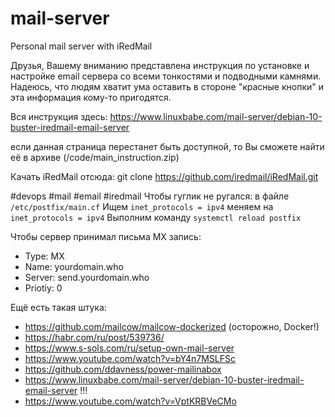 # mail-server
Personal mail server with iRedMail


Друзья, Вашему вниманию представлена инструкция по установке и настройке email сервера со всеми тонкостями и подводными камнями. Надеюсь, что людям хватит ума оставить в стороне "красные кнопки" и эта информация кому-то пригодятся.

Вся инструкция здесь:
https://www.linuxbabe.com/mail-server/debian-10-buster-iredmail-email-server

если данная страница перестанет быть доступной, то Вы сможете найти её в архиве (/code/main_instruction.zip)

Качать iRedMail отсюда:
git clone https://github.com/iredmail/iRedMail.git

#devops #mail #email #iredmail
Чтобы гуглик не ругался:
в файле ```/etc/postfix/main.cf```
Ищем ```inet_protocols = ipv4``` меняем на ```inet_protocols = ipv4```
Выполним команду
```systemctl reload postfix```

Чтобы сервер принимал письма MX запись:
- Type: MX
- Name: yourdomain.who
- Server: send.yourdomain.who
- Priotiy: 0

Ещё есть такая штука:
 - https://github.com/mailcow/mailcow-dockerized (осторожно, Docker!)
 - https://habr.com/ru/post/539736/
 - https://www.s-sols.com/ru/setup-own-mail-server
 - https://www.youtube.com/watch?v=bY4n7MSLFSc
 - https://github.com/ddavness/power-mailinabox
 - https://www.linuxbabe.com/mail-server/debian-10-buster-iredmail-email-server !!!
 - https://www.youtube.com/watch?v=VptKRBVeCMo
